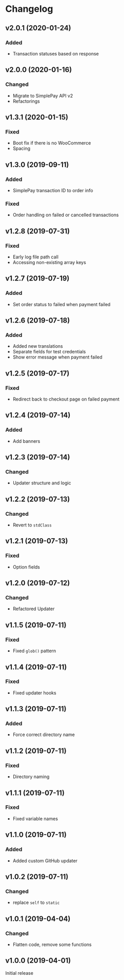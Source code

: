 # Changelog

## v2.0.1 (2020-01-24)
### Added
- Transaction statuses based on response

## v2.0.0 (2020-01-16)
### Changed
- Migrate to SimplePay API v2
- Refactorings

## v1.3.1 (2020-01-15)
### Fixed
- Boot fix if there is no WooCommerce
- Spacing

## v1.3.0 (2019-09-11)
### Added
- SimplePay transaction ID to order info
### Fixed
- Order handling on failed or cancelled transactions

## v1.2.8 (2019-07-31)
### Fixed
- Early log file path call
- Accessing non-existing array keys

## v1.2.7 (2019-07-19)
### Added
- Set order status to failed when payment failed

## v1.2.6 (2019-07-18)
### Added
- Added new translations
- Separate fields for test credentials
- Show error message when payment failed

## v1.2.5 (2019-07-17)
### Fixed
- Redirect back to checkout page on failed payment

## v1.2.4 (2019-07-14)
### Added
- Add banners

## v1.2.3 (2019-07-14)
### Changed
- Updater structure and logic

## v1.2.2 (2019-07-13)
### Changed
- Revert to `stdClass`

## v1.2.1 (2019-07-13)
### Fixed
- Option fields

## v1.2.0 (2019-07-12)
### Changed
- Refactored Updater

## v1.1.5 (2019-07-11)
### Fixed
- Fixed `glob()` pattern

## v1.1.4 (2019-07-11)
### Fixed
- Fixed updater hooks

## v1.1.3 (2019-07-11)
### Added
- Force correct directory name

## v1.1.2 (2019-07-11)
### Fixed
- Directory naming

## v1.1.1 (2019-07-11)
### Fixed
- Fixed variable names

## v1.1.0 (2019-07-11)
### Added
- Added custom GitHub updater

## v1.0.2 (2019-07-11)
### Changed
- replace `self` to `static`

## v1.0.1 (2019-04-04)
### Changed
- Flatten code, remove some functions

## v1.0.0 (2019-04-01)
Initial release
